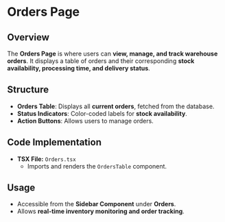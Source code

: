 # Orders Page

## **Overview**
The **Orders Page** is where users can **view, manage, and track warehouse orders**. It displays a table of orders and their corresponding **stock availability, processing time, and delivery status**.

## **Structure**
- **Orders Table**: Displays all **current orders**, fetched from the database.
- **Status Indicators**: Color-coded labels for **stock availability**.
- **Action Buttons**: Allows users to manage orders.

## **Code Implementation**
- **TSX File:** `Orders.tsx`
  - Imports and renders the `OrdersTable` component.

## **Usage**
- Accessible from the **Sidebar Component** under **Orders**.
- Allows **real-time inventory monitoring and order tracking**.
